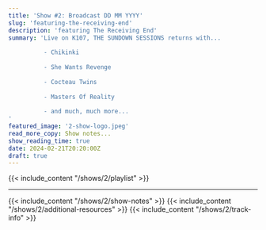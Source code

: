 ```yaml
---
title: 'Show #2: Broadcast DD MM YYYY'
slug: 'featuring-the-receiving-end'
description: 'featuring The Receiving End'
summary: 'Live on K107, THE SUNDOWN SESSIONS returns with...
 
          - Chikinki
                 
          - She Wants Revenge
          
          - Cocteau Twins
          
          - Masters Of Reality
          
          - and much, much more...
'
featured_image: '2-show-logo.jpeg'
read_more_copy: Show notes...
show_reading_time: true
date: 2024-02-21T20:20:00Z
draft: true
---
```

{{< include_content "/shows/2/playlist" >}}

---

{{< include_content "/shows/2/show-notes" >}}
{{< include_content "/shows/2/additional-resources" >}}
{{< include_content "/shows/2/track-info" >}}
